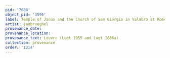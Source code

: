 ```yaml
---
pid: '7088'
object_pid: '3596'
label: Temple of Janus and the Church of San Giorgio in Valabro at Rome
artist: janbrueghel
provenance_date:
provenance_location:
provenance_text: Louvre (Lugt 1955 and Lugt 1886a)
collection: provenance
order: '1214'
---
```


